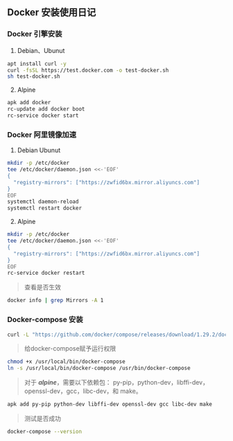 ## Docker 安装使用日记

### Docker 引擎安装

1. Debian、Ubunut

```sh
apt install curl -y
curl -fsSL https://test.docker.com -o test-docker.sh
sh test-docker.sh
```

2. Alpine

```sh
apk add docker
rc-update add docker boot
rc-service docker start
```

### Docker 阿里镜像加速

1. Debian Ubunut

```sh
mkdir -p /etc/docker
tee /etc/docker/daemon.json <<-'EOF'
{
  "registry-mirrors": ["https://zwfid6bx.mirror.aliyuncs.com"]
}
EOF
systemctl daemon-reload
systemctl restart docker
```

2. Alpine

```sh
mkdir -p /etc/docker
tee /etc/docker/daemon.json <<-'EOF'
{
  "registry-mirrors": ["https://zwfid6bx.mirror.aliyuncs.com"]
}
EOF
rc-service docker restart
```
> 查看是否生效

```sh
docker info | grep Mirrors -A 1
```

### Docker-compose 安装

```sh
curl -L "https://github.com/docker/compose/releases/download/1.29.2/docker-compose-$(uname -s)-$(uname -m)" -o /usr/local/bin/docker-compose
```
> 给docker-compose赋予运行权限
```sh
chmod +x /usr/local/bin/docker-compose
ln -s /usr/local/bin/docker-compose /usr/bin/docker-compose
```
> 对于 ***alpine***，需要以下依赖包： py-pip，python-dev，libffi-dev，openssl-dev，gcc，libc-dev，和 make。

```sh
apk add py-pip python-dev libffi-dev openssl-dev gcc libc-dev make
```

> 测试是否成功

```sh
docker-compose --version
```